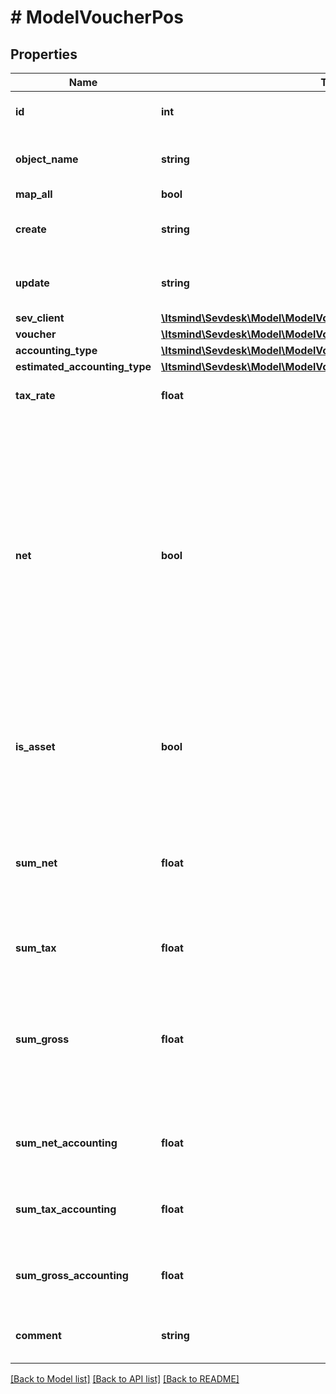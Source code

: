 # # ModelVoucherPos

## Properties

Name | Type | Description | Notes
------------ | ------------- | ------------- | -------------
**id** | **int** | The voucher position id | [optional] [readonly]
**object_name** | **string** | The voucher position object name | [default to 'VoucherPos']
**map_all** | **bool** |  |
**create** | **string** | Date of voucher position creation | [optional] [readonly]
**update** | **string** | Date of last voucher position update | [optional] [readonly]
**sev_client** | [**\Itsmind\Sevdesk\Model\ModelVoucherPosSevClient**](ModelVoucherPosSevClient.md) |  | [optional]
**voucher** | [**\Itsmind\Sevdesk\Model\ModelVoucherPosVoucher**](ModelVoucherPosVoucher.md) |  |
**accounting_type** | [**\Itsmind\Sevdesk\Model\ModelVoucherPosAccountingType**](ModelVoucherPosAccountingType.md) |  |
**estimated_accounting_type** | [**\Itsmind\Sevdesk\Model\ModelVoucherPosEstimatedAccountingType**](ModelVoucherPosEstimatedAccountingType.md) |  | [optional]
**tax_rate** | **float** | Tax rate of the voucher position. |
**net** | **bool** | Determines whether &#39;sumNet&#39; or &#39;sumGross&#39; is regarded.&lt;br&gt;       If both are not given, &#39;sum&#39; is regarded and treated as net or gross depending on &#39;net&#39;.   All positions must be either net or gross, a mixture of the two is not possible. |
**is_asset** | **bool** | Determines whether position is regarded as an asset which can be depreciated. | [optional]
**sum_net** | **float** | Net sum of the voucher position.&lt;br&gt;      Only regarded if &#39;net&#39; is &#39;true&#39;, otherwise its readOnly. |
**sum_tax** | **float** | Tax sum of the voucher position. | [optional] [readonly]
**sum_gross** | **float** | Gross sum of the voucher position.&lt;br&gt;      Only regarded if &#39;net&#39; is &#39;false&#39;, otherwise its readOnly. |
**sum_net_accounting** | **float** | Net accounting sum. Is equal to sumNet. | [optional] [readonly]
**sum_tax_accounting** | **float** | Tax accounting sum. Is equal to sumTax. | [optional] [readonly]
**sum_gross_accounting** | **float** | Gross accounting sum. Is equal to sumGross. | [optional] [readonly]
**comment** | **string** | Comment for the voucher position. | [optional]

[[Back to Model list]](../../README.md#models) [[Back to API list]](../../README.md#endpoints) [[Back to README]](../../README.md)

